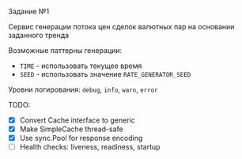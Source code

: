 Задание №1

Сервис генерации потока цен сделок валютных пар на основании заданного тренда

Возможные паттерны генерации:
* `TIME` - использовать текущее время
* `SEED` - использовать значение `RATE_GENERATOR_SEED`

Уровни логирования: `debug`, `info`, `warn`, `error`

TODO:
- [x] Convert Cache interface to generic
- [x] Make SimpleCache thread-safe
- [x] Use sync.Pool for response encoding
- [ ] Health checks: liveness, readiness, startup
